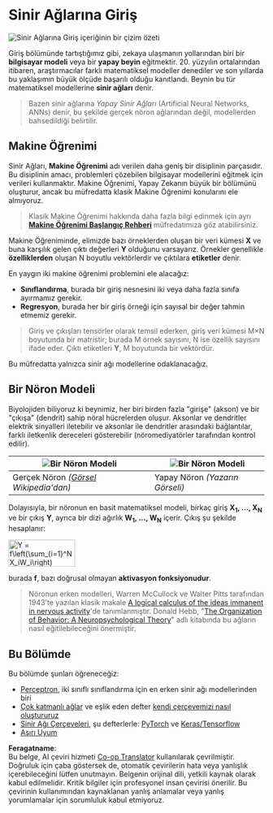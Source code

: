 <!--
CO_OP_TRANSLATOR_METADATA:
{
  "original_hash": "1c6b8c7c1778a35fc1139b7f2aecb7b3",
  "translation_date": "2025-08-26T07:34:01+00:00",
  "source_file": "lessons/3-NeuralNetworks/README.md",
  "language_code": "tr"
}
-->
# Sinir Ağlarına Giriş

![Sinir Ağlarına Giriş içeriğinin bir çizim özeti](../../../../translated_images/ai-neuralnetworks.1c687ae40bc86e834f497844866a26d3e0886650a67a4bbe29442e2f157d3b18.tr.png)

Giriş bölümünde tartıştığımız gibi, zekaya ulaşmanın yollarından biri bir **bilgisayar modeli** veya bir **yapay beyin** eğitmektir. 20. yüzyılın ortalarından itibaren, araştırmacılar farklı matematiksel modeller denediler ve son yıllarda bu yaklaşımın büyük ölçüde başarılı olduğu kanıtlandı. Beynin bu tür matematiksel modellerine **sinir ağları** denir.

> Bazen sinir ağlarına *Yapay Sinir Ağları* (Artificial Neural Networks, ANNs) denir, bu şekilde gerçek nöron ağlarından değil, modellerden bahsedildiği belirtilir.

## Makine Öğrenimi

Sinir Ağları, **Makine Öğrenimi** adı verilen daha geniş bir disiplinin parçasıdır. Bu disiplinin amacı, problemleri çözebilen bilgisayar modellerini eğitmek için verileri kullanmaktır. Makine Öğrenimi, Yapay Zekanın büyük bir bölümünü oluşturur, ancak bu müfredatta klasik Makine Öğrenimi konularını ele almıyoruz.

> Klasik Makine Öğrenimi hakkında daha fazla bilgi edinmek için ayrı **[Makine Öğrenimi Başlangıç Rehberi](http://github.com/microsoft/ml-for-beginners)** müfredatımıza göz atabilirsiniz.

Makine Öğreniminde, elimizde bazı örneklerden oluşan bir veri kümesi **X** ve buna karşılık gelen çıktı değerleri **Y** olduğunu varsayarız. Örnekler genellikle **özelliklerden** oluşan N boyutlu vektörlerdir ve çıktılara **etiketler** denir.

En yaygın iki makine öğrenimi problemini ele alacağız:

* **Sınıflandırma**, burada bir giriş nesnesini iki veya daha fazla sınıfa ayırmamız gerekir.
* **Regresyon**, burada her bir giriş örneği için sayısal bir değer tahmin etmemiz gerekir.

> Giriş ve çıkışları tensörler olarak temsil ederken, giriş veri kümesi M×N boyutunda bir matristir; burada M örnek sayısını, N ise özellik sayısını ifade eder. Çıktı etiketleri **Y**, M boyutunda bir vektördür.

Bu müfredatta yalnızca sinir ağı modellerine odaklanacağız.

## Bir Nöron Modeli

Biyolojiden biliyoruz ki beynimiz, her biri birden fazla "girişe" (akson) ve bir "çıkışa" (dendrit) sahip nöral hücrelerden oluşur. Aksonlar ve dendritler elektrik sinyalleri iletebilir ve aksonlar ile dendritler arasındaki bağlantılar, farklı iletkenlik dereceleri gösterebilir (nöromediyatörler tarafından kontrol edilir).

![Bir Nöron Modeli](../../../../translated_images/synapse-wikipedia.ed20a9e4726ea1c6a3ce8fec51c0b9bec6181946dca0fe4e829bc12fa3bacf01.tr.jpg) | ![Bir Nöron Modeli](../../../../translated_images/artneuron.1a5daa88d20ebe6f5824ddb89fba0bdaaf49f67e8230c1afbec42909df1fc17e.tr.png)
----|----
Gerçek Nöron *([Görsel](https://en.wikipedia.org/wiki/Synapse#/media/File:SynapseSchematic_lines.svg) Wikipedia'dan)* | Yapay Nöron *(Yazarın Görseli)*

Dolayısıyla, bir nöronun en basit matematiksel modeli, birkaç giriş **X<sub>1</sub>, ..., X<sub>N</sub>** ve bir çıkış **Y**, ayrıca bir dizi ağırlık **W<sub>1</sub>, ..., W<sub>N</sub>** içerir. Çıkış şu şekilde hesaplanır:

<img src="images/netout.png" alt="Y = f\left(\sum_{i=1}^N X_iW_i\right)" width="131" height="53" align="center"/>

burada **f**, bazı doğrusal olmayan **aktivasyon fonksiyonudur**.

> Nöronun erken modelleri, Warren McCullock ve Walter Pitts tarafından 1943'te yazılan klasik makale [A logical calculus of the ideas immanent in nervous activity](https://www.cs.cmu.edu/~./epxing/Class/10715/reading/McCulloch.and.Pitts.pdf)'de tanımlanmıştır. Donald Hebb, "[The Organization of Behavior: A Neuropsychological Theory](https://books.google.com/books?id=VNetYrB8EBoC)" adlı kitabında bu ağların nasıl eğitilebileceğini önermiştir.

## Bu Bölümde

Bu bölümde şunları öğreneceğiz:
* [Perceptron](03-Perceptron/README.md), iki sınıflı sınıflandırma için en erken sinir ağı modellerinden biri
* [Çok katmanlı ağlar](04-OwnFramework/README.md) ve eşlik eden defter [kendi çerçevemizi nasıl oluştururuz](../../../../lessons/3-NeuralNetworks/04-OwnFramework/OwnFramework.ipynb)
* [Sinir Ağı Çerçeveleri](05-Frameworks/README.md), şu defterlerle: [PyTorch](../../../../lessons/3-NeuralNetworks/05-Frameworks/IntroPyTorch.ipynb) ve [Keras/Tensorflow](../../../../lessons/3-NeuralNetworks/05-Frameworks/IntroKerasTF.ipynb)
* [Aşırı Uyum](../../../../lessons/3-NeuralNetworks/05-Frameworks)

**Feragatname**:  
Bu belge, AI çeviri hizmeti [Co-op Translator](https://github.com/Azure/co-op-translator) kullanılarak çevrilmiştir. Doğruluk için çaba göstersek de, otomatik çevirilerin hata veya yanlışlık içerebileceğini lütfen unutmayın. Belgenin orijinal dili, yetkili kaynak olarak kabul edilmelidir. Kritik bilgiler için profesyonel insan çevirisi önerilir. Bu çevirinin kullanımından kaynaklanan yanlış anlamalar veya yanlış yorumlamalar için sorumluluk kabul etmiyoruz.